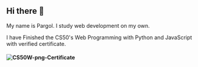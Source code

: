 ## Hi there 👋

My name is Pargol. I study web development on my own.


I have Finished the CS50's Web Programming with Python and JavaScript with verified certificate.


#### ![CS50W-png-Certificate](https://user-images.githubusercontent.com/64143913/197163203-5d277096-1411-43d5-919e-6ac6e9f2a40e.png)



<!--
**pargolgivechi/pargolgivechi** is a ✨ _special_ ✨ repository because its `README.md` (this file) appears on your GitHub profile.

Here are some ideas to get you started:

- 🔭 I’m currently working on ...
- 🌱 I’m currently learning ...
- 👯 I’m looking to collaborate on ...
- 🤔 I’m looking for help with ...
- 💬 Ask me about ...
- 📫 How to reach me: ...
- 😄 Pronouns: ...
- ⚡ Fun fact: ...
-->
